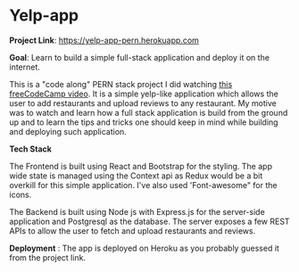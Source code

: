 # Yelp-app

**Project Link**: https://yelp-app-pern.herokuapp.com

**Goal**: Learn to build a simple full-stack application and deploy it on the internet.

This is a "code along" PERN stack project I did watching [this freeCodeCamp video](https://www.youtube.com/watch?v=ldYcgPKEZC8&t=1091s). It is a simple yelp-like application which allows the user to add restaurants and upload reviews to any restaurant. My motive was to watch and learn how a full stack application is build from the ground up and to learn the tips and tricks one should keep in mind while building and deploying such application. 

**Tech Stack**

The Frontend is built using React and Bootstrap for the styling. The app wide state is managed using the Context api as Redux would be a bit overkill for this simple application. I've also used 'Font-awesome" for the icons. 

The Backend is built using Node js with Express.js for the server-side application and Postgresql as the database. The server exposes a few REST APIs to allow the user to fetch and upload restaurants and reviews. 

**Deployment** : The app is deployed on Heroku as you probably guessed it from the project link.
